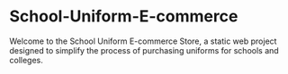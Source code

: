 # School-Uniform-E-commerce
Welcome to the School Uniform E-commerce Store, a static web project designed to simplify the process of purchasing uniforms for schools and colleges. 
